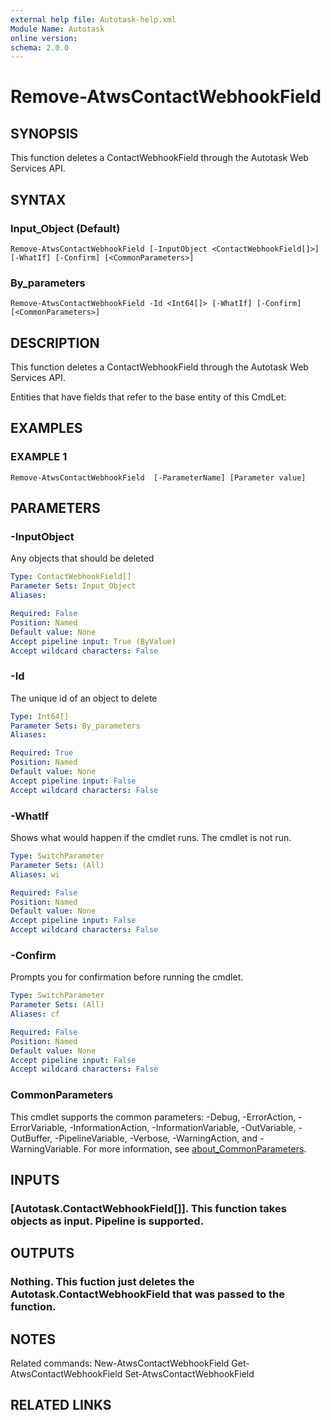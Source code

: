 ```yaml
---
external help file: Autotask-help.xml
Module Name: Autotask
online version:
schema: 2.0.0
---
```


# Remove-AtwsContactWebhookField

## SYNOPSIS
This function deletes a ContactWebhookField through the Autotask Web Services API.

## SYNTAX

### Input_Object (Default)
```
Remove-AtwsContactWebhookField [-InputObject <ContactWebhookField[]>] [-WhatIf] [-Confirm] [<CommonParameters>]
```

### By_parameters
```
Remove-AtwsContactWebhookField -Id <Int64[]> [-WhatIf] [-Confirm] [<CommonParameters>]
```

## DESCRIPTION
This function deletes a ContactWebhookField through the Autotask Web Services API.

Entities that have fields that refer to the base entity of this CmdLet:

## EXAMPLES

### EXAMPLE 1
```
Remove-AtwsContactWebhookField  [-ParameterName] [Parameter value]
```

## PARAMETERS

### -InputObject
Any objects that should be deleted

```yaml
Type: ContactWebhookField[]
Parameter Sets: Input_Object
Aliases:

Required: False
Position: Named
Default value: None
Accept pipeline input: True (ByValue)
Accept wildcard characters: False
```

### -Id
The unique id of an object to delete

```yaml
Type: Int64[]
Parameter Sets: By_parameters
Aliases:

Required: True
Position: Named
Default value: None
Accept pipeline input: False
Accept wildcard characters: False
```

### -WhatIf
Shows what would happen if the cmdlet runs.
The cmdlet is not run.

```yaml
Type: SwitchParameter
Parameter Sets: (All)
Aliases: wi

Required: False
Position: Named
Default value: None
Accept pipeline input: False
Accept wildcard characters: False
```

### -Confirm
Prompts you for confirmation before running the cmdlet.

```yaml
Type: SwitchParameter
Parameter Sets: (All)
Aliases: cf

Required: False
Position: Named
Default value: None
Accept pipeline input: False
Accept wildcard characters: False
```

### CommonParameters
This cmdlet supports the common parameters: -Debug, -ErrorAction, -ErrorVariable, -InformationAction, -InformationVariable, -OutVariable, -OutBuffer, -PipelineVariable, -Verbose, -WarningAction, and -WarningVariable. For more information, see [about_CommonParameters](http://go.microsoft.com/fwlink/?LinkID=113216).

## INPUTS

### [Autotask.ContactWebhookField[]]. This function takes objects as input. Pipeline is supported.
## OUTPUTS

### Nothing. This fuction just deletes the Autotask.ContactWebhookField that was passed to the function.
## NOTES
Related commands:
New-AtwsContactWebhookField
 Get-AtwsContactWebhookField
 Set-AtwsContactWebhookField

## RELATED LINKS
